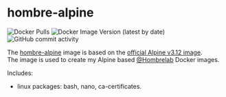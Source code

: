 # hombre-alpine
![Docker Pulls](https://img.shields.io/docker/pulls/hombrelab/hombre-alpine) ![Docker Image Version (latest by date)](https://img.shields.io/docker/v/hombrelab/hombre-alpine) ![GitHub commit activity](https://img.shields.io/github/last-commit/hombrelab/hombre-alpine)  

The [hombre-alpine](https://hub.docker.com/repository/docker/hombrelab/hombre-alpine) image is based on the [official Alpine v3.12 image](https://hub.docker.com/_/alpine).  
The image is used to create my Alpine based [@Hombrelab](me@hombrelab.com) Docker images.  

Includes:
- linux packages: bash, nano, ca-certificates.